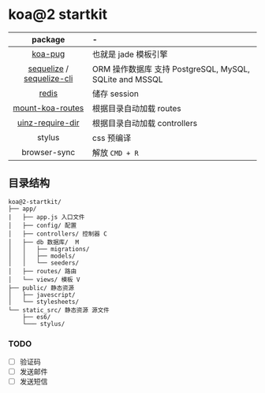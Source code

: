 # koa@2 startkit

| package | - |
|:-:|:-|
| [koa-pug](https://github.com/chrisyip/koa-pug) | 也就是 jade 模板引擎 |
| [sequelize](http://docs.sequelizejs.com/en/latest/) / [sequelize-cli](https://github.com/sequelize/cli) | ORM 操作数据库 支持 PostgreSQL, MySQL, SQLite and MSSQL |
| [redis](http://redis.io/) | 储存 session |
| [mount-koa-routes](https://github.com/moajs/mount-koa-routes) | 根据目录自动加载 routes |
| [uinz-require-dir](https://github.com/uinz/uinz-require-dir) | 根据目录自动加载 controllers |
| stylus | css 预编译|
| browser-sync | 解放 `CMD + R` |

## 目录结构
```
koa@2-startkit/
├── app/
|   ├── app.js 入口文件
│   ├── config/ 配置
│   ├── controllers/ 控制器 C
│   ├── db 数据库/  M
│   │   ├── migrations/
│   │   ├── models/
│   │   └── seeders/
│   ├── routes/ 路由
│   └── views/ 模板 V
├── public/ 静态资源
│   ├── javescript/
│   └── stylesheets/
└── static_src/ 静态资源 源文件
    ├── es6/
    └─── stylus/
```


### TODO
- [ ] 验证码
- [ ] 发送邮件
- [ ] 发送短信
